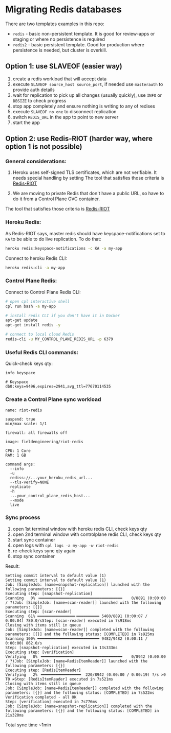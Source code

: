 # Migrating Redis databases

There are two templates examples in this repo:
- `redis` - basic non-persistent template. It is good for review-apps or staging or where no persistence is required
- `redis2` - basic persistent template. Good for production where persistence is needed, but cluster is overkill.

## Option 1: use SLAVEOF (easier way)

1. create a redis workload that will accept data
2. execute `SLAVEOF source_host source_port`, if needed use `masterauth` to provide auth details
3. wait for replication to pick up all changes (usually quickly), use `INFO` or `DBSIZE` to check progress
4. stop app completely and ensure nothing is writing to any of redises
5. execute `SLAVEOF no one` to disconnect replication
6. switch `REDIS_URL` in the app to point to new server
7. start the app

## Option 2: use Redis-RIOT (harder way, where option 1 is not possible)

### General considerations:

1. Heroku uses self-signed TLS certificates, which are not verifiable. It needs special handling by setting
The tool that satisfies those criteria is [Redis-RIOT](https://developer.redis.com/riot/riot-redis/index.html)

2. We are moving to private Redis that don't have a public URL, so have to do it from a Control Plane GVC container.

The tool that satisfies those criteria is [Redis-RIOT](https://developer.redis.com/riot/riot-redis/index.html)

### Heroku Redis:

As Redis-RIOT says, master redis should have keyspace-notifications set to `KA` to be able to do live replication.
To do that:

```sh
heroku redis:keyspace-notifications -c KA -a my-app
```

Connect to heroku Redis CLI:
```sh
heroku redis:cli -a my-app
```

### Control Plane Redis:

Connect to Control Plane Redis CLI:

```sh
# open cpl interactive shell
cpl run bash -a my-app

# install redis CLI if you don't have it in Docker
apt-get update
apt-get install redis -y

# connect to local cloud Redis
redis-cli -u MY_CONTROL_PLANE_REDIS_URL -p 6379
```

### Useful Redis CLI commands:

Quick-check keys qty:
```
info keyspace

# Keyspace
db0:keys=9496,expires=2941,avg_ttl=77670114535
```

### Create a Control Plane sync workload

```
name: riot-redis

suspend: true
min/max scale: 1/1

firewall: all firewalls off

image: fieldengineering/riot-redis

CPU: 1 Core
RAM: 1 GB

command args:
  --info
  -u
  rediss://...your_heroku_redis_url...
  --tls-verify=NONE
  replicate
  -h
  ...your_control_plane_redis_host...
  --mode
  live
```

### Sync process

1. open 1st terminal window with heroku redis CLI, check keys qty
2. open 2nd terminal window with controlplane redis CLI, check keys qty
3. start sync container
4. open logs with `cpl logs -a my-app -w riot-redis`
4. re-check keys sync qty again
5. stop sync container

Result:
```
Setting commit interval to default value (1)
Setting commit interval to default value (1)
Job: [SimpleJob: [name=snapshot-replication]] launched with the following parameters: [{}]
Executing step: [snapshot-replication]
Scanning   0% ╺━━━━━━━━━━━━━━━━━━━━━━━━━━━━━━━━━━━━    0/8891 (0:00:00 / ?)Job: [SimpleJob: [name=scan-reader]] launched with the following parameters: [{}]
Executing step: [scan-reader]
Scanning  61% ━━━━━━━━━━━━━━━━╸━━━━━━━━━━ 5460/8891 (0:00:07 / 0:00:04) 780.0/sStep: [scan-reader] executed in 7s918ms
Closing with items still in queue
Job: [SimpleJob: [name=scan-reader]] completed with the following parameters: [{}] and the following status: [COMPLETED] in 7s925ms
Scanning 100% ━━━━━━━━━━━━━━━━━━━━━━━━━━━ 9482/9482 (0:00:11 / 0:00:00) 862.0/s
Step: [snapshot-replication] executed in 13s333ms
Executing step: [verification]
Verifying   0% ╺━━━━━━━━━━━━━━━━━━━━━━━━━━━━━━━━━━━    0/8942 (0:00:00 / ?)Job: [SimpleJob: [name=RedisItemReader]] launched with the following parameters: [{}]
Executing step: [RedisItemReader]
Verifying   2% ╺━━━━━━━━━━━━━━━━━  220/8942 (0:00:00 / 0:00:19) ?/s >0 T0 ≠Step: [RedisItemReader] executed in 7s521ms
Closing with items still in queue
Job: [SimpleJob: [name=RedisItemReader]] completed with the following parameters: [{}] and the following status: [COMPLETED] in 7s522ms
Verification completed - all OK
Step: [verification] executed in 7s776ms
Job: [SimpleJob: [name=snapshot-replication]] completed with the following parameters: [{}] and the following status: [COMPLETED] in 21s320ms
```

Total sync time ~1min
